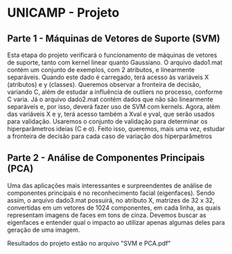 # UNICAMP - Projeto

## Parte 1 - Máquinas de Vetores de Suporte (SVM)

Esta etapa do projeto verificará o funcionamento de máquinas de vetores de suporte, tanto com kernel linear quanto Gaussiano. O arquivo dado1.mat contém um conjunto de exemplos, com 2 atributos, e linearmente separáveis. Quando este dado é carregado, terá acesso às variáveis X (atributos) e y (classes). Queremos observar a fronteira de decisão, variando C, além de estudar a influência de outliers no processo, conforme C varia.
Já o arquivo dado2.mat contém dados que não são linearmente separáveis e, por isso, deverá fazer uso de SVM com kernels. Agora, além das variáveis X e y, terá acesso também a Xval e yval, que serão usados para validação. Usaremos o conjunto de validação para determinar os hiperparâmetros ideias (C e σ). Feito isso, queremos, mais uma vez, estudar a fronteira de decisão para cada caso de variação dos hiperparâmetros


## Parte 2 - Análise de Componentes Principais (PCA)

Uma das aplicações mais interessantes e surpreendentes de análise de componentes principais é no reconhecimento facial (eigenfaces). Sendo assim, o arquivo dado3.mat  possuirá, no atributo X, matrizes de 32 x 32, convertidas em um vetores de 1024 componentes, em cada linha, as quais representam imagens de faces em tons de cinza. Devemos buscar as eigenfaces e entender qual o impacto ao utilizar apenas algumas deles para geração de uma imagem.

Resultados do projeto estão no arquivo "SVM e PCA.pdf"
